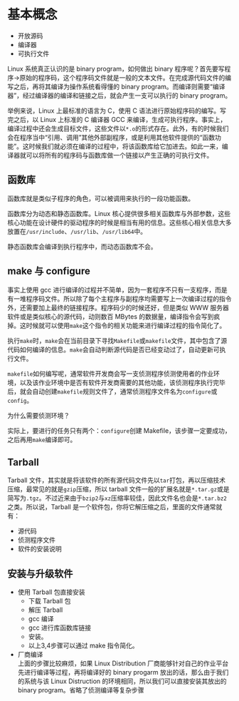 # 基本概念

- 开放源码
- 编译器
- 可执行文件

Linux 系统真正认识的是 binary program，如何做出 binary 程序呢？首先要写程序->原始的程序码，这个程序码文件就是一般的文本文件。在完成源代码文件的编写之后，再将其编译为操作系统看得懂的 binary program。而编译则需要“编译器”，经过编译器的编译和链接之后，就会产生一支可以执行的 binary program。

举例来说，Linux 上最标准的语言为 C，使用 C 语法进行原始程序码的编写。写完之后，以 Linux 上标准的 C 编译器 GCC 来编译，生成可执行程序。事实上，编译过程中还会生成目标文件，这些文件以`*.o`的形式存在。此外，有的时候我们会在程序当中“引用、调用”其他外部副程序，或是利用其他软件提供的“函数功能”。这时候我们就必须在编译的过程中，将该函数库给它加进去。如此一来，编译器就可以将所有的程序码与函数库做一个链接以产生正确的可执行文件。

## 函数库
函数库就是类似子程序的角色，可以被调用来执行的一段功能函数。

函数库分为动态和静态函数库。Linux 核心提供很多相关函数库与外部参数，这些核心功能在设计硬件的驱动程序的时候是相当有用的信息。这些核心相关信息大多放置在`/usr/include`、`/usr/lib`、`/usr/lib64`中。

静态函数库会编译到执行程序中，而动态函数库不会。

## make 与 configure

事实上使用 gcc 进行编译的过程并不简单，因为一套程序不只有一支程序，而是有一堆程序码文件。所以除了每个主程序与副程序均需要写上一次编译过程的指令外，还需要加上最终的链接程序。程序码少的时候还好，但是类似 WWW 服务器软件或是类似核心的源代码，动则数百 MBytes 的数据量，编译指令会写到疯掉。这时候就可以使用`make`这个指令的相关功能来进行编译过程的指令简化了。

执行`make`时，`make`会在当前目录下寻找`Makefile`或`makefile`文件，其中包含了源代码如何编译的信息。`make`会自动判断源代码是否已经变动过了，自动更新可执行文件。

`makefile`如何编写呢，通常软件开发商会写一支侦测程序侦测使用者的作业环境，以及该作业环境中是否有软件开发商需要的其他功能，该侦测程序执行完毕后，就会自动创建`makefile`规则文件了，通常侦测程序文件名为`configure`或`config`。

为什么需要侦测环境？

实际上，要进行的任务只有两个：`configure`创建 Makefile，该步骤一定要成功，之后再用`make`编译即可。

## Tarball

Tarball 文件，其实就是将该软件的所有源代码文件先以`tar`打包，再以压缩技术压缩，最常见的就是`gzip`压缩，所以 tarball 文件一般的扩展名就是`*.tar.gz`或是简写为`.tgz`。不过近来由于`bzip2`与`xz`压缩率较佳，因此文件名也会是`*.tar.bz2`之类。所以说，Tarball 是一个软件包，你将它解压缩之后，里面的文件通常就有：

- 源代码
- 侦测程序文件
- 软件的安装说明

## 安装与升级软件

- 使用 Tarball 包直接安装    
    - 下载 Tarball 包
    - 解压 Tarball
    - gcc 编译
    - gcc 进行库函数库链接
    - 安装。
    - 以上3,4步骤可以通过 make 指令简化。
- 厂商编译    
    上面的步骤比较麻烦，如果 Linux Distribution 厂商能够针对自己的作业平台先进行编译等过程，再将编译好的 binary progarm 放出的话，那么由于我们的系统与该 Linux Distruction 的环境相同，所以我们可以直接安装其放出的 binary program。省略了侦测编译等复杂步骤


